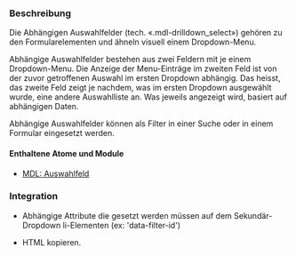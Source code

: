 ### Beschreibung
Die Abhängigen Auswahlfelder (tech. «.mdl-drilldown_select») gehören zu den Formularelementen und ähneln visuell einem Dropdown-Menu. 
 
Abhängige Auswahlfelder bestehen aus zwei Feldern mit je einem Dropdown-Menu. Die Anzeige der Menu-Einträge im zweiten Feld ist von der zuvor getroffenen Auswahl im ersten Dropdown abhängig. Das heisst, das zweite Feld zeigt je nachdem, was im ersten Dropdown ausgewählt wurde, eine andere Auswahlliste an. Was jeweils angezeigt wird, basiert auf abhängigen Daten.
 
Abhängige Auswahlfelder können als Filter in einer Suche oder in einem Formular eingesetzt werden.
 
#### Enthaltene Atome und Module
* <a href="../elect/select.html">MDL: Auswahlfeld</a>
 
### Integration
 
* Abhängige Attribute die gesetzt werden müssen auf dem Sekundär-Dropdown li-Elementen (ex: 'data-filter-id')
 
* HTML kopieren.
